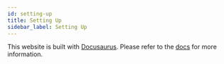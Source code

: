 ```yaml
---
id: setting-up
title: Setting Up
sidebar_label: Setting Up
---
```


This website is built with [Docusaurus](https://docusaurus.io/). Please refer to the [docs](https://docusaurus.io/docs/en/installation) for more information.

